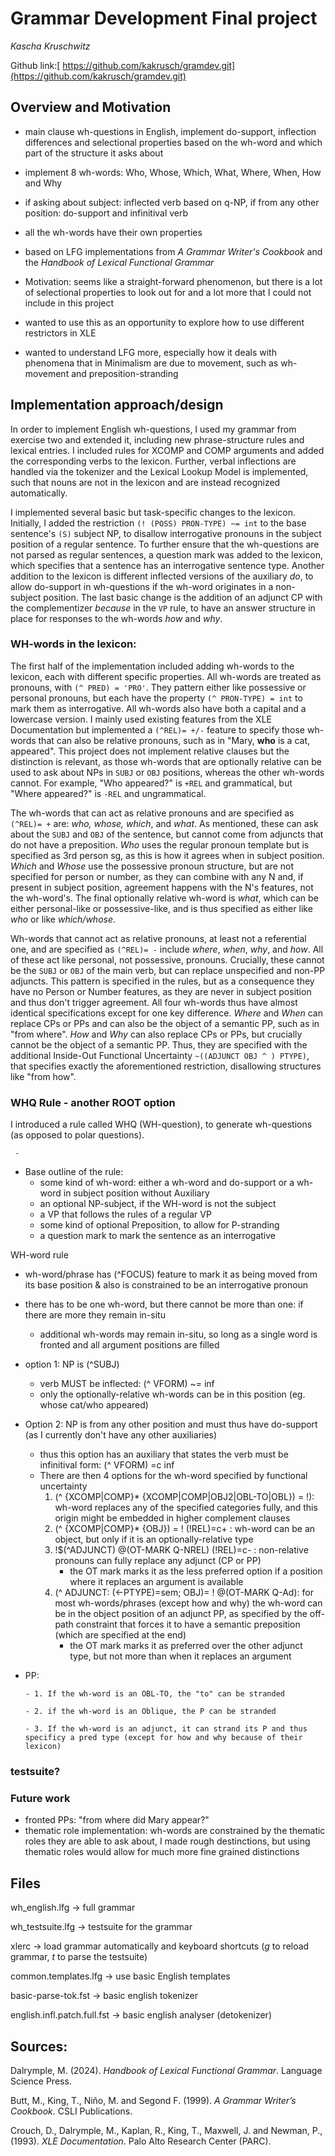 # Grammar Development Final project
*_Kascha Kruschwitz_* 

Github link:[ https://github.com/kakrusch/gramdev.git](https://github.com/kakrusch/gramdev.git)

## Overview and Motivation


- main clause wh-questions in English, implement do-support, inflection differences and selectional properties based on the wh-word and which part of the structure it asks about
- implement 8 wh-words: Who, Whose, Which, What, Where, When, How and Why
- if asking about subject: inflected verb based on q-NP, if from any other position: do-support and infinitival verb
- all the wh-words have their own properties
- based on LFG implementations from *A Grammar Writer's Cookbook* and the *Handbook of Lexical Functional Grammar*


- Motivation: seems like a straight-forward phenomenon, but there is a lot of selectional properties to look out for and a lot more that I could not include in this project
- wanted to use this as an opportunity to explore how to use different restrictors in XLE
- wanted to understand LFG more, especially how it deals with phenomena that in Minimalism are due to movement, such as wh-movement and preposition-stranding

## Implementation approach/design

In order to implement English wh-questions, I used my grammar from exercise two and extended it, including new phrase-structure rules and lexical entries. I included rules for XCOMP and COMP arguments and added the corresponding verbs to the lexicon. Further, verbal inflections are handled via the tokenizer and the Lexical Lookup Model is implemented, such that nouns are not in the lexicon and are instead recognized automatically. 

I implemented several basic but task-specific changes to the lexicon. Initially, I added the restriction `(! (POSS) PRON-TYPE) ~= int` to the base sentence's `(S)` subject NP, to disallow interrogative pronouns in the subject position of a regular sentence. To further ensure that the wh-questions are not parsed as regular sentences, a question mark was added to the lexicon, which specifies that a sentence has an interrogative sentence type. Another addition to the lexicon is different inflected versions of the auxiliary *do*, to allow do-support in wh-questions if the wh-word originates in a non-subject position. The last basic change is the addition of an adjunct CP with the complementizer *because* in the `VP` rule, to have an answer structure in place for responses to the wh-words *how* and *why*. 


### WH-words in the lexicon:
The first half of the implementation included adding wh-words to the lexicon, each with different specific properties. All wh-words are treated as pronouns, with `(^ PRED) = 'PRO'`. They pattern either like possessive or personal pronouns, but each have the property `(^ PRON-TYPE) = int` to mark them as interrogative. All wh-words also have both a capital and a lowercase version. I mainly used existing features from the XLE Documentation but implemented a `(^REL)= +/-` feature to specify those wh-words that can also be relative pronouns, such as in "Mary, **who** is a cat, appeared". This project does not implement relative clauses but the distinction is relevant, as those wh-words that are optionally relative can be used to ask about NPs in `SUBJ` or `OBJ` positions, whereas the other wh-words cannot. For example, "Who appeared?" is `+REL` and grammatical, but "Where appeared?" is `-REL` and ungrammatical.

The wh-words that can act as relative pronouns and are specified as `(^REL)= +` are: *who, whose, which*, and *what*. As mentioned, these can ask about the `SUBJ` and `OBJ` of the sentence, but cannot come from adjuncts that do not have a preposition. *Who* uses the regular pronoun template but is specified as 3rd person sg, as this is how it agrees when in subject position. *Which* and *Whose* use the possessive pronoun structure, but are not specified for person or number, as they can combine with any N and, if present in subject position, agreement happens with the N's features, not the wh-word's. The final optionally relative wh-word is *what*, which can be either personal-like or possessive-like, and is thus specified as either like *who* or like *which/whose*.


Wh-words that cannot act as relative pronouns, at least not a referential one, and are specified as `(^REL)= -` include *where*, *when*, *why*, and *how*. All of these act like personal, not possessive, pronouns. Crucially, these cannot be the `SUBJ` or `OBJ` of the main verb, but can replace unspecified and non-PP adjuncts. This pattern is specified in the rules, but as a consequence they have no Person or Number features, as they are never in subject position and thus don't trigger agreement. All four wh-words thus have almost identical specifications except for one key difference. *Where* and *When* can replace CPs or PPs and can also be the object of a semantic PP, such as in "from where". *How* and *Why* can also replace CPs or PPs, but crucially cannot be the object of a semantic PP. Thus, they are specified with the additional Inside-Out Functional Uncertainty `~((ADJUNCT OBJ ^ ) PTYPE)`, that specifies exactly the aforementioned restriction, disallowing structures like "from how".


### WHQ Rule - another ROOT option
I introduced a rule called WHQ (WH-question), to generate wh-questions (as opposed to polar questions).

     - 
- Base outline of the rule:
     - some kind of wh-word: either a wh-word and do-support or a wh-word in subject position without Auxiliary
     - an optional NP-subject, if the WH-word is not the subject
     - a VP that follows the rules of a regular VP
     - some kind of optional Preposition, to allow for P-stranding
     - a question mark to mark the sentence as an interrogative
 
WH-word rule
- wh-word/phrase has (^FOCUS) feature to mark it as being moved from its base position & also is constrained to be an interrogative pronoun
- there has to be one wh-word, but there cannot be more than one: if there are more they remain in-situ
    - additional wh-words may remain in-situ, so long as a single word is fronted and all argument positions are filled
- option 1: NP is (^SUBJ)
   -  verb MUST be inflected: (^ VFORM) ~= inf
   -  only the optionally-relative wh-words can be in this position (eg. whose cat/who appeared)
-  Option 2: NP is from any other position and must thus have do-support (as I currently don't have any other auxiliaries)
   -  thus this option has an auxiliary that states the verb must be infinitival form: (^ VFORM) =c inf
   -  There are then 4 options for the wh-word specified by functional uncertainty
         1. (^ {XCOMP|COMP}* {XCOMP|COMP|OBJ2|OBL-TO|OBL}) = !): wh-word replaces any of the specified categories fully, and this origin might be embedded in higher complement clauses
         2. (^ {XCOMP|COMP}* {OBJ}) = ! (!REL)=c+ : wh-word can be an object, but only if it is an optionally-relative type 
         3. !$(^ADJUNCT) @(OT-MARK Q-NREL) (!REL)=c- : non-relative pronouns can fully replace any adjunct (CP or PP)
               - the OT mark marks it as the less preferred option if a position where it replaces an argument is available
         4. (^ ADJUNCT: (<-PTYPE)=sem; OBJ)= ! @(OT-MARK Q-Ad): for most wh-words/phrases (except how and why) the wh-word can be in the object position of an adjunct PP, as specified by the off-path constraint that forces it to have a semantic preposition (which are specified at the end)
               - the OT mark marks it as preferred over the other adjunct type, but not more than when it replaces an argument
   

- PP:

      - 1. If the wh-word is an OBL-TO, the "to" can be stranded
  
      - 2. if the wh-word is an Oblique, the P can be stranded

      - 3. If the wh-word is an adjunct, it can strand its P and thus specificy a pred type (except for how and why because of their lexicon)

### testsuite?

  
### Future work
 - fronted PPs: "from where did Mary appear?"
 - thematic role implementation: wh-words are constrained by the thematic roles they are able to ask about, I made rough destinctions, but using thematic roles would allow for much more fine grained distinctions




## Files

wh_english.lfg  -> full grammar

wh_testsuite.lfg  -> testsuite for the grammar

xlerc         -> load grammar automatically and keyboard shortcuts (*g* to reload grammar, *t* to parse the testsuite)

common.templates.lfg  -> use basic English templates

basic-parse-tok.fst  -> basic english tokenizer

english.infl.patch.full.fst -> basic english analyser (detokenizer)



## Sources:
Dalrymple, M. (2024). *Handbook of Lexical Functional Grammar*. Language Science Press.

Butt, M., King, T., Niño, M. and Segond F. (1999). *A Grammar Writer’s Cookbook*. CSLI Publications.

Crouch, D., Dalrymple, M., Kaplan, R., King, T., Maxwell, J. and Newman, P., (1993). *XLE Documentation*. Palo Alto Research Center (PARC).
